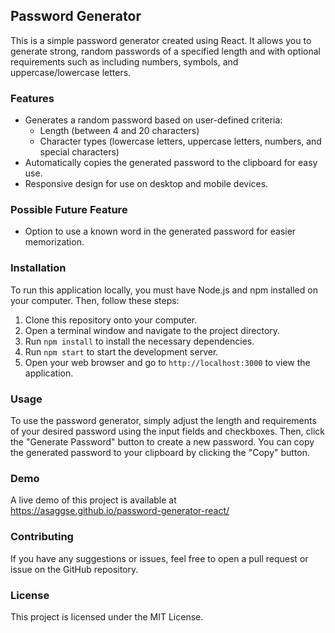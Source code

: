 ## Password Generator
This is a simple password generator created using React. It allows you to generate strong, random passwords of a specified length and with optional requirements such as including numbers, symbols, and uppercase/lowercase letters.

### Features
* Generates a random password based on user-defined criteria:
  * Length (between 4 and 20 characters)
  * Character types (lowercase letters, uppercase letters, numbers, and special characters)
* Automatically copies the generated password to the clipboard for easy use.
* Responsive design for use on desktop and mobile devices.

### Possible Future Feature
* Option to use a known word in the generated password for easier memorization.

### Installation
To run this application locally, you must have Node.js and npm installed on your computer. Then, follow these steps:

1. Clone this repository onto your computer.
2. Open a terminal window and navigate to the project directory.
3. Run `npm install` to install the necessary dependencies.
4. Run `npm start` to start the development server.
5. Open your web browser and go to `http://localhost:3000` to view the application.

### Usage
To use the password generator, simply adjust the length and requirements of your desired password using the input fields and checkboxes. Then, click the "Generate Password" button to create a new password. You can copy the generated password to your clipboard by clicking the "Copy" button.

<!--
1. Open the app in your browser.
2. Choose your desired password length and character types.
3. Click the "Generate Password" button.
4. Your generated password will appear in the password field and be copied to the clipboard automatically.
-->

### Demo
A live demo of this project is available at https://asaggse.github.io/password-generator-react/

### Contributing
If you have any suggestions or issues, feel free to open a pull request or issue on the GitHub repository.

### License
This project is licensed under the MIT License.
